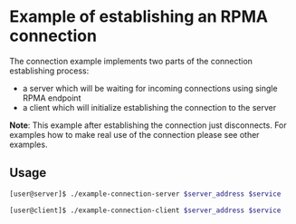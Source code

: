 Example of establishing an RPMA connection
===

The connection example implements two parts of the connection establishing
process:
- a server which will be waiting for incoming connections using single RPMA
endpoint
- a client which will initialize establishing the connection to the server

**Note**: This example after establishing the connection just disconnects. For
examples how to make real use of the connection please see other examples.

## Usage

```bash
[user@server]$ ./example-connection-server $server_address $service
```

```bash
[user@client]$ ./example-connection-client $server_address $service
```
